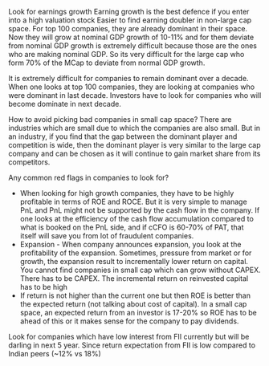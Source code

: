 

Look for earnings growth
Earning growth is the best defence if you enter into a high valuation stock
Easier to find earning doubler in non-large cap space. For top 100 companies, they are already dominant in their space. Now they will grow at nominal GDP growth of 10-11% and for them deviate from nominal GDP growth is extremely difficult because those are the ones who are making nominal GDP. So its very difficult for the large cap who form 70% of the MCap to deviate from normal GDP growth. 

It is extremely difficult for companies to remain dominant over a decade. When one looks at top 100 companies, they are looking at companies who were dominant in last decade. Investors have to look for companies who will become dominate in next decade.  

How to avoid picking bad companies in small cap space?
There are industries which are small due to which the companies are also small. But in an industry, if you find that the gap between the dominant player and competition is wide, then the dominant player is very similar to the large cap company and can be chosen as it will continue to gain market share from its competitors.

Any common red flags in companies to look for?
- When looking for high growth companies, they have to be highly profitable in terms of ROE and ROCE. But it is very simple to manage PnL and PnL might not be supported by the cash flow in the company. If one looks at the efficiency of the cash flow accumulation compared to what is booked on the PnL side, and if cCFO is 60-70% of PAT, that itself will save you from lot of fraudulent companies. 
- Expansion - When company announces expansion, you look at the profitability of the expansion. Sometimes, pressure from market or for growth, the expansion result to incrementally lower return on capital. You cannot find companies in small cap which can grow without CAPEX. There has to be CAPEX. The incremental return on reinvested capital has to be high
-  If return is not higher than the current one but then ROE is better than the expected return (not talking about cost of capital). In a small cap space, an expected return from an investor is 17-20% so ROE has to be ahead of this or it makes sense for the company to pay dividends.  

Look for companies which have low interest from FII currently but will be darling in next 5 year. Since return expectation from FII is low compared to Indian peers (~12% vs 18%)
<!--stackedit_data:
eyJoaXN0b3J5IjpbLTEzNjYyODM2MSwtMTY4OTYzOTQ1NiwtOD
I1NTk0MTU2LC02OTEwMzMyMTYsLTEyNjUwNDIxMzMsNDM1MDI4
NTIxLC0xMjUzNjAwNTQ3LDE0NTgxODAyMDZdfQ==
-->